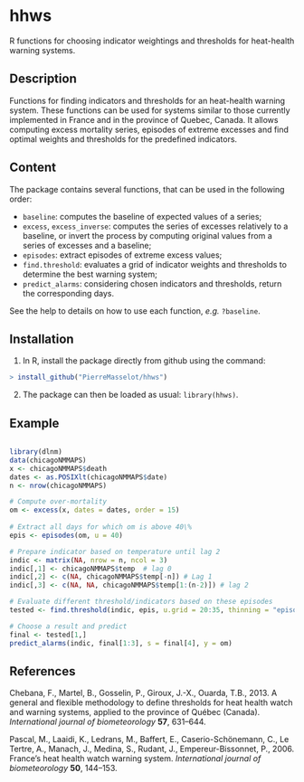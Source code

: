# hhws

R functions for choosing indicator weightings and thresholds for heat-health warning systems.

## Description

Functions for finding indicators and thresholds for an heat-health warning system. These functions can be used for systems similar to those currently implemented in France and in the province of Quebec, Canada. It allows computing excess mortality series, episodes of extreme excesses and find optimal weights and thresholds for the predefined indicators. 

## Content

The package contains several functions, that can be used in the following order: 

* `baseline`: computes the baseline of expected values of a series;
* `excess`, `excess_inverse`: computes the series of excesses relatively to a baseline, or invert the process by computing original values from a series of excesses and a baseline;
* `episodes`: extract episodes of extreme excess values;
* `find.threshold`: evaluates a grid of indicator weights and thresholds to determine the best warning system;
* `predict_alarms`: considering chosen indicators and thresholds, return the corresponding days.
 
See the help to details on how to use each function, *e.g.* `?baseline`. 

## Installation

1. In R, install the package directly from github using the command:
```r
> install_github("PierreMasselot/hhws")
```
2. The package can then be loaded as usual: `library(hhws)`.

## Example

```r

library(dlnm)
data(chicagoNMMAPS)
x <- chicagoNMMAPS$death
dates <- as.POSIXlt(chicagoNMMAPS$date)
n <- nrow(chicagoNMMAPS)

# Compute over-mortality
om <- excess(x, dates = dates, order = 15)
  
# Extract all days for which om is above 40\%
epis <- episodes(om, u = 40)

# Prepare indicator based on temperature until lag 2
indic <- matrix(NA, nrow = n, ncol = 3)
indic[,1] <- chicagoNMMAPS$temp  # lag 0
indic[,2] <- c(NA, chicagoNMMAPS$temp[-n]) # Lag 1
indic[,3] <- c(NA, NA, chicagoNMMAPS$temp[1:(n-2)]) # lag 2

# Evaluate different threshold/indicators based on these episodes
tested <- find.threshold(indic, epis, u.grid = 20:35, thinning = "episodes", order.result = "Episodes_found")

# Choose a result and predict
final <- tested[1,]
predict_alarms(indic, final[1:3], s = final[4], y = om)

```

## References

Chebana, F., Martel, B., Gosselin, P., Giroux, J.-X., Ouarda, T.B., 2013. A general and flexible methodology to define thresholds for heat health watch and warning systems, applied to the province of Québec (Canada). *International journal of biometeorology* **57**, 631–644.

Pascal, M., Laaidi, K., Ledrans, M., Baffert, E., Caserio-Schönemann, C., Le Tertre, A., Manach, J., Medina, S., Rudant, J., Empereur-Bissonnet, P., 2006. France’s heat health watch warning system. *International journal of biometeorology* **50**, 144–153. 
